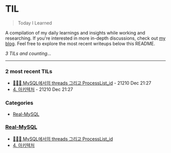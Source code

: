# TIL
> Today I Learned

A compilation of my daily learnings and insights while working and researching.
If you're interested in more in-depth discussions, check out [my blog][1].
Feel free to explore the most recent writeups below this README.


_3 TILs and counting..._

---

### 2 most recent TILs

- [👩🏻‍💻 MySQL에서의 threads 그리고 ProcessList_id](MySQL과-threads-그리고-ProcessList_id.md) - 21210 Dec 21:27
- [4. 아키텍처](Real-MySQL/📖-4-아키텍처.md) - 21210 Dec 21:27

### Categories
- [Real-MySQL](#real-mysql)

### [Real-MySQL](#real-mysql)
- [👩🏻‍💻 MySQL에서의 threads 그리고 ProcessList_id](MySQL과-threads-그리고-ProcessList_id.md)
- [4. 아키텍처](Real-MySQL/📖-4-아키텍처.md)

[1]: https://new-pow.tistory.com

